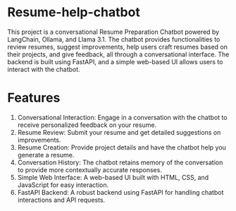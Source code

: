 # Resume-help-chatbot

This project is a conversational Resume Preparation Chatbot powered by LangChain, Ollama, and Llama 3.1. The chatbot provides functionalities to review resumes, suggest improvements, help users craft resumes based on their projects, and give feedback, all through a conversational interface. The backend is built using FastAPI, and a simple web-based UI allows users to interact with the chatbot.

# Features
1. Conversational Interaction: Engage in a conversation with the chatbot to receive personalized feedback on your resume.
2. Resume Review: Submit your resume and get detailed suggestions on improvements.
3. Resume Creation: Provide project details and have the chatbot help you generate a resume.
4. Conversation History: The chatbot retains memory of the conversation to provide more contextually accurate responses.
5. Simple Web Interface: A web-based UI built with HTML, CSS, and JavaScript for easy interaction.
6. FastAPI Backend: A robust backend using FastAPI for handling chatbot interactions and API requests.
